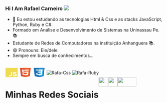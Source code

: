 ### Hi I Am Rafael Carneiro <img src="https://raw.githubusercontent.com/kaueMarques/kaueMarques/master/hi.gif" width="50px">


- 🌱 Eu estou estudando as tecnologias Html & Css e as stacks JavaScript, Python, Ruby e C#.
- Formado em  Análise e Desenvolvimento de Sistemas na Uninassau Pe.📚
- Estudante de Redes de Computadores na instituição Anhanguera 📚.
- 😄 Pronouns: Ele/dele
- Sempre em busca de conhecimentos...
<div style="display: inline_block">
 <br > <img align="center" alt="Rafa-Js" height="30" width="40" src="https://raw.githubusercontent.com/devicons/devicon/master/icons/javascript/javascript-plain.svg">
<img align="center" alt="Rafa-HTML" height="30" width="40" src="https://raw.githubusercontent.com/devicons/devicon/master/icons/html5/html5-original.svg">
<img align="center" alt="Rafa-CSS" height="30" width="40" src="https://raw.githubusercontent.com/devicons/devicon/master/icons/css3/css3-original.svg">
 <img align="center"  alt= "Rafa-Css" height="30" width="40" src="https://cdn.jsdelivr.net/gh/devicons/devicon/icons/figma/figma-original.svg" />
 <img align="center" alt="Rafa-Ruby" height="30" width="40" src="https://cdn.jsdelivr.net/gh/devicons/devicon@latest/icons/ruby/ruby-original.svg" />
          
 </div>
 
 <div style="display:flex" >
 <h1>Minhas Redes Sociais </h1>
 <a href="https://www.linkedin.com/in/rafael-carneiro-8bb629aa/"><img align="center" height="30px" width="30px" src="https://cdn.jsdelivr.net/gh/devicons/devicon/icons/linkedin/linkedin-original.svg" /></a>
 <img align="center" height="30px" width="30px" src="https://cdn.jsdelivr.net/gh/devicons/devicon/icons/facebook/facebook-original.svg" />
 <a href="https://discord.com/channels/@me" target="_blank"><img align="center"  height="30" width="60" src="https://img.shields.io/badge/-Discord-424242?style=flat&logo=discord" /></a>
</div>

